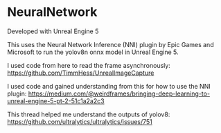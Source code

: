 # NeuralNetwork

Developed with Unreal Engine 5

This uses the Neural Network Inference (NNI) plugin by Epic Games and Microsoft to run the yolov8n onnx model in Unreal Engine 5. 

I used code from here to read the frame asynchronously: https://github.com/TimmHess/UnrealImageCapture

I used code and gained understanding from this for how to use the NNI plugin: https://medium.com/@weirdframes/bringing-deep-learning-to-unreal-engine-5-pt-2-51c1a2a2c3

This thread helped me understand the outputs of yolov8: https://github.com/ultralytics/ultralytics/issues/751
